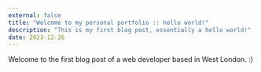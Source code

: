 ```yaml
---
external: false
title: "Welcome to my personal portfolio :: hello world!"
description: "This is my first blog post, essentially a hello world!"
date: 2023-12-26
---
```


Welcome to the first blog post of a web developer based in West London. :)
